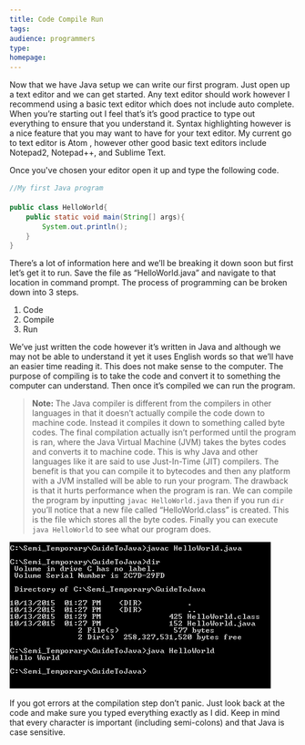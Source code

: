 ```yaml
---
title: Code Compile Run
tags:
audience: programmers
type:
homepage:
---
```

Now that we have Java setup we can write our first program. Just open up a text editor and we can get started. Any text editor should work however I recommend using a basic text editor which does not include auto complete. When you’re starting out I feel that’s it’s good practice to type out everything to ensure that you understand it. Syntax highlighting however is a nice feature that you may want to have for your text editor. My current go to text editor is Atom , however other good basic text editors include Notepad2, Notepad++, and Sublime Text.

Once you've chosen your editor open it up and type the following code.

~~~java
//My first Java program

public class HelloWorld{
    public static void main(String[] args){
        System.out.println();
    }
}
~~~

There’s a lot of information here and we’ll be breaking it down soon but first let’s get it to run. Save the file as “HelloWorld.java” and navigate to that location in command prompt.
The process of programming can be broken down into 3 steps.

1.	Code
2.	Compile
3.	Run

We’ve just written the code however it’s written in Java and although we may not be able to understand it yet it uses English words so that we’ll have an easier time reading it. This does not make sense to the computer. The purpose of compiling is to take the code and convert it to something the computer can understand. Then once it’s compiled we can run the program.

>**Note:** The Java compiler is different from the compilers in other languages in that it doesn’t actually compile the code down to machine code. Instead it compiles it down to something called byte codes. The final compilation actually isn’t performed until the program is ran, where the Java Virtual Machine (JVM) takes the bytes codes and converts it to machine code. This is why Java and other languages like it are said to use Just-In-Time (JIT) compilers. The benefit is that you can compile it to bytecodes and then any platform with a JVM installed will be able to run your program. The drawback is that it hurts performance when the program is ran. We can compile the program by inputting `javac HelloWorld.java` then if you run `dir` you’ll notice that a new file called “HelloWorld.class” is created. This is the file which stores all the byte codes. Finally you can execute `java HelloWorld` to see what our program does.

 ![](img/2a_CompileRun.png)

If you got errors at the compilation step don’t panic. Just look back at the code and make sure you typed everything exactly as I did. Keep in mind that every character is important (including semi-colons) and that Java is case sensitive.
